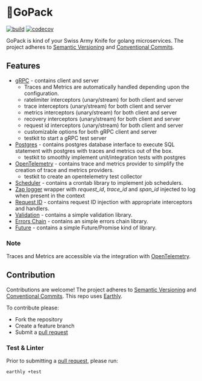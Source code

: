 # 🎒GoPack

[![build](https://img.shields.io/github/actions/workflow/status/Tochemey/gopack/build.yml?branch=main)](https://github.com/Tochemey/gopack/actions/workflows/build.yml)
[![codecov](https://codecov.io/gh/Tochemey/gopack/branch/main/graph/badge.svg?token=LJO3LHe1Ox)](https://codecov.io/gh/Tochemey/gopack)

GoPack is kind of your Swiss Army Knife for golang microservices.
The project adheres to [Semantic Versioning](https://semver.org)
and [Conventional Commits](https://www.conventionalcommits.org/en/v1.0.0/).

## Features

- [gRPC](./grpc) - contains client and server
    - Traces and Metrics are automatically handled depending upon the configuration.
    - ratelimiter interceptors (unary/stream) for both client and server
    - trace interceptors (unary/stream) for both client and server
    - metrics interceptors (unary/stream) for both client and server
    - recovery interceptors (unary/stream) for both client and server
    - request id interceptors (unary/stream) for both client and server
    - customizable options for both gRPC client and server
    - testkit to start a gRPC test server
- [Postgres](./postgres) - contains postgres database interface to execute SQL statement with postgres with traces and metrics out of the box.
    - testkit to smoothly implement unit/integration tests with postgres
- [OpenTelemetry](./otel) - contains trace and metrics provider to simplify the creation of trace and metrics providers.
    - testkit to create an opentelemetry test collector
- [Scheduler](./scheduler) - contains a crontab library to implement job schedulers.
- [Zap logger](./log/zapl) wrapper with _request_id_, _trace_id_ and _span_id_ injected to log when present in the context
- [Request ID](./requestid) - contains request ID injection with appropriate interceptors and handlers.
- [Validation](./validation) - contains a simple validation library.
- [Errors Chain](./errorschain) - contains an simple errors chain library.
- [Future](./future) - contains a simple Future/Promise kind of library.

### Note

Traces and Metrics are accessible via the integration
with [OpenTelemetry](https://github.com/open-telemetry/opentelemetry-go).

## Contribution

Contributions are welcome!
The project adheres to [Semantic Versioning](https://semver.org)
and [Conventional Commits](https://www.conventionalcommits.org/en/v1.0.0/).
This repo uses [Earthly](https://earthly.dev/get-earthly).

To contribute please:

- Fork the repository
- Create a feature branch
- Submit a [pull request](https://help.github.com/articles/using-pull-requests)

### Test & Linter

Prior to submitting a [pull request](https://help.github.com/articles/using-pull-requests), please run:

```bash
earthly +test
